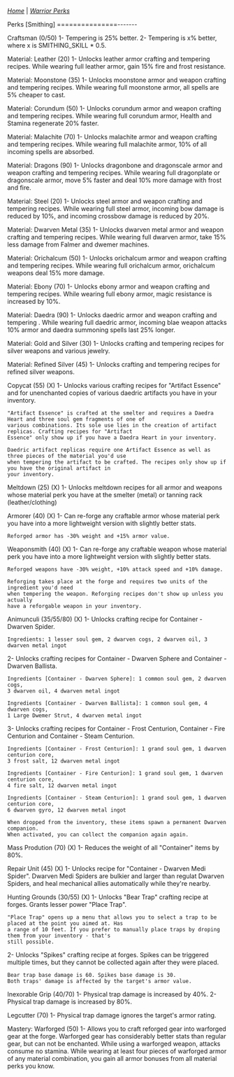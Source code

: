 _[Home](../)_ |
_[Warrior Perks](../warrior)_

Perks [Smithing]
===============-------

Craftsman (0/50)
1- Tempering is 25% better.
2- Tempering is x% better, where x is SMITHING_SKILL * 0.5.

Material: Leather (20)
1- Unlocks leather armor crafting and tempering recipes. While wearing full leather armor,
	gain 15% fire and frost resistance.

Material: Moonstone (35)
1- Unlocks moonstone armor and weapon crafting and tempering recipes. While wearing full
	moonstone armor, all spells are 5% cheaper to cast.

Material: Corundum (50)
1- Unlocks corundum armor and weapon crafting and tempering recipes. While wearing full
	corundum armor, Health and Stamina regenerate 20% faster.

Material: Malachite (70)
1- Unlocks malachite armor and weapon crafting and tempering recipes. While wearing
	full malachite armor, 10% of all incoming spells are absorbed.

Material: Dragons (90)
1- Unlocks dragonbone and dragonscale armor and weapon crafting and tempering recipes.
	While wearing full dragonplate or dragonscale armor, move 5% faster and deal 10%
	more damage with frost and fire.

Material: Steel (20)
1- Unlocks steel armor and weapon crafting and tempering recipes. While wearing full steel
	armor, incoming bow damage is reduced by 10%, and incoming crossbow damage is reduced
	by 20%.

Material: Dwarven Metal (35)
1- Unlocks dwarven metal armor and weapon crafting and tempering recipes. While wearing
	full dwarven armor, take 15% less damage from Falmer and dwemer machines. 

Material: Orichalcum (50)
1- Unlocks orichalcum armor and weapon crafting and tempering recipes. While wearing full
	orichalcum armor, orichalcum weapons deal 15% more damage.

Material: Ebony (70)
1- Unlocks ebony armor and weapon crafting and tempering recipes. While wearing full 
	ebony armor, magic resistance is increased by 10%.

Material: Daedra (90)
1- Unlocks daedric armor and weapon crafting and tempering . While wearing full daedric
	armor, incoming blae weapon attacks 10% armor and daedra summoning spells last 25% longer.

Material: Gold and Silver (30)
1- Unlocks crafting and tempering recipes for silver weapons and various jewelry.

Material: Refined Silver (45)
1- Unlocks crafting and tempering recipes for refined silver weapons.

Copycat (55) (X)
1- Unlocks various crafting recipes for "Artifact Essence" and for unenchanted copies of various daedric artifacts 
	you have in your inventory. 
	
	"Artifact Essence" is crafted at the smelter and requires a Daedra Heart and three soul gem fragments of one of 
	various combinations. Its sole use lies in the creation of artifact replicas. Crafting recipes for "Artifact
	Essence" only show up if you have a Daedra Heart in your inventory.
	
	Daedric artifact replicas require one Artifact Essence as well as three pieces of the material you'd use
	when tempering the artifact to be crafted. The recipes only show up if you have the original artifact in
	your inventory.

Meltdown (25) (X)
1- Unlocks meltdown recipes for all armor and weapons whose material perk you have at
	the smelter (metal) or tanning rack (leather/clothing)

Armorer (40) (X)
1- Can re-forge any craftable armor whose material perk you have into a more
	lightweight version with slightly better stats.
	
	Reforged armor has -30% weight and +15% armor value.
	
Weaponsmith (40) (X)
1- Can re-forge any craftable weapon whose material perk you have into a more
	lightweight version with slightly better stats.
	
	Reforged weapons have -30% weight, +10% attack speed and +10% damage.
		
	Reforging takes place at the forge and requires two units of the ingredient you'd need
	when tempering the weapon. Reforging recipes don't show up unless you actually
	have a reforgable weapon in your inventory.
		
Animunculi (35/55/80) (X)
1- Unlocks crafting recipe for Container - Dwarven Spider.

	Ingredients: 1 lesser soul gem, 2 dwarven cogs, 2 dwarven oil, 3 dwarven metal ingot

2- Unlocks crafting recipes for Container - Dwarven Sphere and Container - Dwarven
	Ballista.
	
	Ingredients [Container - Dwarven Sphere]: 1 common soul gem, 2 dwarven cogs, 
	3 dwarven oil, 4 dwarven metal ingot
	
	Ingredients [Container - Dwarven Ballista]: 1 common soul gem, 4 dwarven cogs, 
	1 Large Dwemer Strut, 4 dwarven metal ingot
		
3- Unlocks crafting recipes for Container - Frost Centurion, Container - Fire Centurion
	and Container - Steam Centurion.
	
	Ingredients [Container - Frost Centurion]: 1 grand soul gem, 1 dwarven centurion core, 
	3 frost salt, 12 dwarven metal ingot

	Ingredients [Container - Fire Centurion]: 1 grand soul gem, 1 dwarven centurion core, 
	4 fire salt, 12 dwarven metal ingot
	
	Ingredients [Container - Steam Centurion]: 1 grand soul gem, 1 dwarven centurion core, 
	6 dwarven gyro, 12 dwarven metal ingot
	
	When dropped from the inventory, these items spawn a permanent Dwarven companion.
	When activated, you can collect the companion again again.

Mass Prodution (70) (X)
1- Reduces the weight of all "Container" items by 80%.

Repair Unit (45) (X)
1- Unlocks recipe for "Container - Dwarven Medi Spider". Dwarven Medi Spiders are bulkier
	and larger than regulat Dwarven Spiders, and heal mechanical allies automatically
	while they're nearby.
	
Hunting Grounds (30/55) (X)
1- Unlocks "Bear Trap" crafting recipe at forges. Grants lesser power "Place Trap".

	"Place Trap" opens up a menu that allows you to select a trap to be placed at the point you aimed at. Has
	a range of 10 feet. If you prefer to manually place traps by droping them from your inventory - that's
	still possible.

2- Unlocks "Spikes" crafting recipe at forges.
	Spikes can be triggered multiple times, but they cannot be collected again after they were placed.

	Bear trap base damage is 60. Spikes base damage is 30. 
	Both traps' damage is affected by the target's armor value.
	
Inexorable Grip (40/70)
1- Physical trap damage is increased by 40%.
2- Physical trap damage is increased by 80%.

Legcutter (70)
1- Physical trap damage ignores the target's armor rating.

Mastery: Warforged (50)
1-	Allows you to craft reforged gear into warforged gear at the forge. Warforged gear has considerably better stats than 		regular gear, but can not be enchanted. While using a warforged weapon, attacks consume no stamina. While wearing at least four pieces of warforged armor of any material combination, you gain all armor bonuses from all material perks you know.